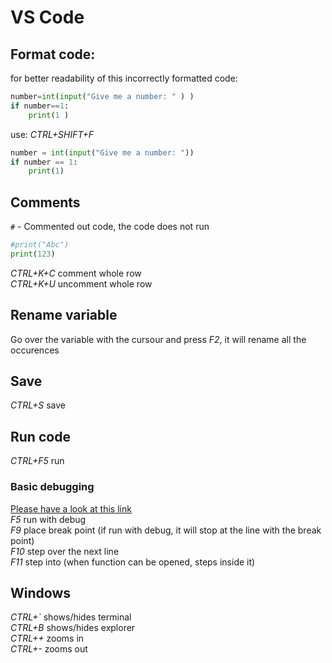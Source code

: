 # VS Code

## Format code:
for better readability of this incorrectly formatted code:
```py
number=int(input("Give me a number: " ) )
if number==1:
    print(1 )
```

use: _CTRL+SHIFT+F_

```py
number = int(input("Give me a number: "))
if number == 1:
    print(1)
```

## Comments
`#` - Commented out code, the code does not run
```py
#print("Abc")
print(123)
```
_CTRL+K+C_ comment whole row</br>
_CTRL+K+U_ uncomment whole row

## Rename variable
Go over the variable with the cursour and press _F2_, it will rename all the occurences

## Save

_CTRL+S_ save

## Run code

_CTRL+F5_ run</br>

### Basic debugging
[Please have a look at this link](https://code.visualstudio.com/docs/python/debugging#_basic-debugging)</br>
_F5_ run with debug</br>
_F9_ place break point (if run with debug, it will stop at the line with the break point)</br>
_F10_ step over the next line</br>
_F11_ step into (when function can be opened, steps inside it)
## Windows 
_CTRL+`_ shows/hides terminal</br>
_CTRL+B_ shows/hides explorer</br>
_CTRL++_ zooms in</br>
_CTRL+-_ zooms out


<!--
05_if\e01_car.md
placeOfDriving = int(input("You are driving in\n1- residential area\n2- outside of residential area\n3- highway\n"))
speed = int(input("Give me your speed in km/h: "))

placeAndSpeed = {1:[30,50,55], 2:[60,90,99], 3:[80,130,139]}[placeOfDriving]
if(0<=speed<=placeAndSpeed[0]):
    print("you are too slow")
elif(placeAndSpeed[0]<=speed<=placeAndSpeed[1]):
    print("you're driving optimal")
elif(placeAndSpeed[1]<=speed<=placeAndSpeed[2]):
    print("you are driving too fast")
else:
    print("you will get a ticket")
-->
